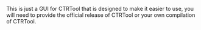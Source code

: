 This is just a GUI for CTRTool that is designed to make it easier to use, you will need to provide the official release of CTRTool or your own compilation of CTRTool.
